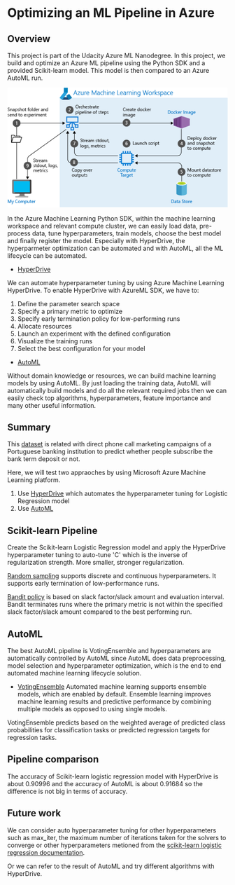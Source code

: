 # Optimizing an ML Pipeline in Azure

## Overview
This project is part of the Udacity Azure ML Nanodegree.
In this project, we build and optimize an Azure ML pipeline using the Python SDK and a provided Scikit-learn model.
This model is then compared to an Azure AutoML run.

![AzureML Pipeline](image/AzureML_Pipeline.png)

In the Azure Machine Learning Python SDK, within the machine learning workspace and relevant compute cluster, we can easily load data, pre-process data, tune hyperparameters, train models, choose the best model and finally register the model. Especially with HyperDrive, the hyperparmeter optimization can be automated and with AutoML, all the ML lifecycle can be automated.

* [HyperDrive](https://docs.microsoft.com/en-us/azure/machine-learning/how-to-tune-hyperparameters)

We can automate hyperparameter tuning by using Azure Machine Learning HyperDrive. To enable HyperDrive with AzureML SDK, we have to:
1) Define the parameter search space
2) Specify a primary metric to optimize
3) Specify early termination policy for low-performing runs
4) Allocate resources
5) Launch an experiment with the defined configuration
6) Visualize the training runs
6) Select the best configuration for your model

* [AutoML](https://docs.microsoft.com/en-us/azure/machine-learning/concept-automated-ml)

Without domain knowledge or resources, we can build machine learning models by using AutoML. By just loading the training data, AutoML will automatically build models and do all the relevant required jobs then we can easily check top algorithms, hyperparameters, feature importance and many other useful information.

## Summary
This [dataset](https://archive.ics.uci.edu/ml/datasets/Bank+Marketing) is related with direct phone call marketing campaigns of a Portuguese banking institution to predict whether people subscribe the bank term deposit or not.

Here, we will test two appraoches by using Microsoft Azure Machine Learning platform. 
1) Use [HyperDrive](https://docs.microsoft.com/en-us/azure/machine-learning/how-to-tune-hyperparameters) which automates the hyperparameter tuning for Logistic Regression model 
2) Use [AutoML](https://docs.microsoft.com/en-us/azure/machine-learning/how-to-configure-auto-train)

## Scikit-learn Pipeline
Create the Scikit-learn Logistic Regression model and apply the HyperDrive hyperparameter tuning to auto-tune 'C' which is the inverse of regularization strength. More smaller, stronger regularization.

[Random sampling](https://docs.microsoft.com/en-us/azure/machine-learning/how-to-tune-hyperparameters#random-sampling) supports discrete and continuous hyperparameters. It supports early termination of low-performance runs. 

[Bandit policy](https://docs.microsoft.com/en-us/azure/machine-learning/how-to-tune-hyperparameters#bandit-policy) is based on slack factor/slack amount and evaluation interval. Bandit terminates runs where the primary metric is not within the specified slack factor/slack amount compared to the best performing run.

## AutoML
The best AutoML pipeline is VotingEnsemble and hyperparameters are automatically controlled by AutoML since AutoML does data preprocessing, model selection and hyperparameter optimization, which is the end to end automated machine learning lifecycle solution.

* [VotingEnsemble](https://docs.microsoft.com/en-us/azure/machine-learning/concept-automated-ml#ensemble)
Automated machine learning supports ensemble models, which are enabled by default. Ensemble learning improves machine learning results and predictive performance by combining multiple models as opposed to using single models. 

VotingEnsemble predicts based on the weighted average of predicted class probabilities for classification tasks or predicted regression targets for regression tasks.


## Pipeline comparison
The accuracy of Scikit-learn logistic regression model with HyperDrive is about 0.90996 and the accuracy of AutoML is about 0.91684 so the difference is not big in terms of accuracy.


## Future work
We can consider auto hyperparameter tuning for other hyperparameters such as max_iter, the maximum number of iterations taken for the solvers to converge or other hyperparameters metioned from the [scikit-learn logistic regression documentation](https://scikit-learn.org/stable/modules/generated/sklearn.linear_model.LogisticRegression.html).

Or we can refer to the result of AutoML and try different algorithms with HyperDrive.
